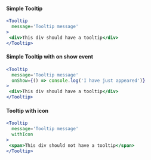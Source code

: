 #### Simple Tooltip

```jsx
<Tooltip 
  message='Tooltip message'
>
 <div>This div should have a tooltip</div>
</Tooltip>
```

#### Simple Tooltip with on show event

```jsx
<Tooltip 
  message='Tooltip message'
  onShow={() => console.log('I have just appeared')}
>
 <div>This div should have a tooltip</div>
</Tooltip>
```

#### Tooltip with icon

```jsx
<Tooltip 
  message='Tooltip message'
  withIcon
>
 <span>This div should not have a tooltip</span>
</Tooltip>
```
